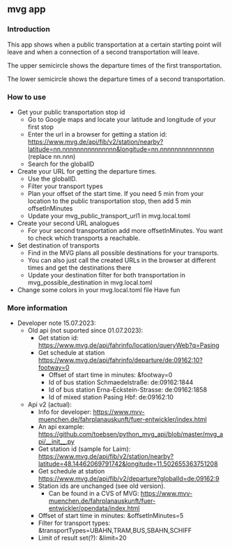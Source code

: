 ## mvg app

### Introduction
This app shows when a public transportation at a certain starting point will leave and when a connection of a second transportation will leave. 

The upper semicircle shows the departure times of the first transportation.

The lower semicircle shows the departure times of a second transportation.

### How to use
* Get your public transportation stop id
  * Go to Google maps and locate your latitude and longitude of your first stop
  * Enter the url in a browser for getting a station id: https://www.mvg.de/api/fib/v2/station/nearby?latitude=nn.nnnnnnnnnnnnnnn&longitude=nn.nnnnnnnnnnnnnnn (replace nn.nnn)
  * Search for the globalID
* Create your URL for getting the departure times. 
  * Use the globalID.
  * Filter your transport types
  * Plan your offset of the start time. If you need 5 min from your location to the public transportation stop, then add 5 min offsetInMinutes
  * Update your mvg_public_transport_url1 in mvg.local.toml 
* Create your second URL analogues
  * For your second transportation add more offsetInMinutes. You want to check which transports a reachable. 
* Set destination of transports
  * Find in the MVG plans all possible destinations for your transports.
  * You can also just call the created URLs in the browser at different times and get the destinations there
  * Update your destination filter for both transportation in mvg_possible_destination in mvg.local.toml
* Change some colors in your mvg.local.toml file
Have fun 

### More information
* Developer note 15.07.2023:
  * Old api (not suported since 01.07.2023):
    * Get station id: https://www.mvg.de/api/fahrinfo/location/queryWeb?q=Pasing
    * Get schedule at station https://www.mvg.de/api/fahrinfo/departure/de:09162:10?footway=0
      * Offset of start time in minutes: &footway=0
      * Id of bus station Schmaedelstraße:      de:09162:1844
      * Id of bus station Erna-Eckstein-Strasse: de:09162:1858
      * Id of mixed station Pasing Hbf:         de:09162:10
  * Api v2 (actual):
    * Info for developer: https://www.mvv-muenchen.de/fahrplanauskunft/fuer-entwickler/index.html
    * An api example: https://github.com/toebsen/python_mvg_api/blob/master/mvg_api/__init__.py
    * Get station id (sample for Laim): https://www.mvg.de/api/fib/v2/station/nearby?latitude=48.14462069791742&longitude=11.502655363751208
    * Get schedule at station https://www.mvg.de/api/fib/v2/departure?globalId=de:09162:9
    * Station ids are unchanged (see old version).
      * Can be found in a CVS of MVG: https://www.mvv-muenchen.de/fahrplanauskunft/fuer-entwickler/opendata/index.html
    * Offset of start time in minutes: &offsetInMinutes=5
    * Filter for transport types: &transportTypes=UBAHN,TRAM,BUS,SBAHN,SCHIFF
    * Limit of result set(?): &limit=20



